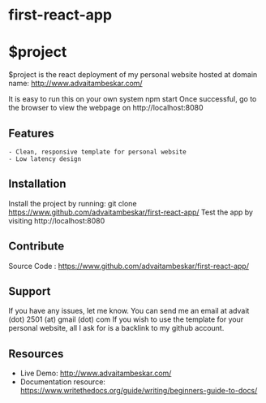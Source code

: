 # first-react-app
$project
========
$project is the react deployment of my personal website hosted at domain name: http://www.advaitambeskar.com/

It is easy to run this on your own system
    npm start
Once successful, go to the browser to view the webpage on
    http://localhost:8080

Features
--------
    - Clean, responsive template for personal website
    - Low latency design

Installation
------------
Install the project by running:
    git clone https://www.github.com/advaitambeskar/first-react-app/
Test the app by visiting
    http://localhost:8080


Contribute
-----------
Source Code : https://www.github.com/advaitambeskar/first-react-app/

Support
-------
If you have any issues, let me know.
You can send me an email at advait (dot) 2501 (at) gmail (dot) com
If you wish to use the template for your personal website, all I ask for is a backlink to my github account.

Resources
---------
* Live Demo: http://www.advaitambeskar.com/
* Documentation resource: https://www.writethedocs.org/guide/writing/beginners-guide-to-docs/